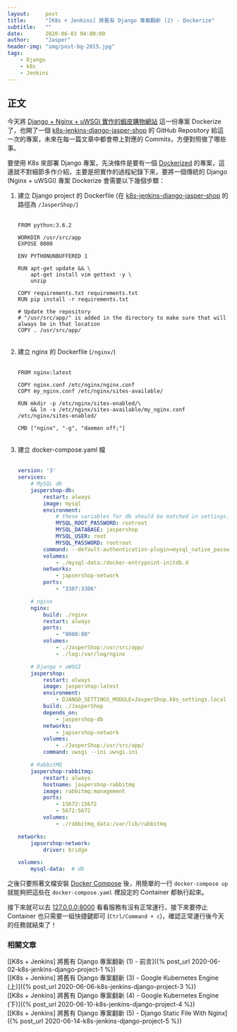 ```yaml
---
layout:     post
title:      "[K8s + Jenkins] 將舊有 Django 專案翻新 (2) - Dockerize"
subtitle:   ""
date:       2020-06-03 04:00:00
author:     "Jasper"
header-img: "img/post-bg-2015.jpg"
tags:
    - Django
    - k8s
    - Jenkins
---
```

## 正文

今天將 [Django + Nginx + uWSGI 實作的蝦皮購物網站](https://github.com/JasperSui/Django-Nginx-uWSGI-High-Performance-JasperShop) 這一份專案 Dockerize 了，也開了一個 [k8s-jenkins-django-jasper-shop](https://github.com/JasperSui/k8s-jenkins-django-jasper-shop) 的 GitHub Repository 給這一次的專案，未來在每一篇文章中都會帶上對應的 Commits，方便對照做了哪些事。

要使用 K8s 來部署 Django 專案，先決條件是要有一個 [Dockerized](https://docs.docker.com/engine/examples/) 的專案，這邊就不對細節多作介紹，主要是把實作的過程紀錄下來，要將一個傳統的 Django (Nginx + uWSGI) 專案 Dockerize 會需要以下幾個步驟：

1. 建立 Django project 的 Dockerfile (在 [k8s-jenkins-django-jasper-shop](https://github.com/JasperSui/k8s-jenkins-django-jasper-shop) 的路徑為 `/JasperShop/`)
    <br><br>
    ```
    FROM python:3.6.2

    WORKDIR /usr/src/app
    EXPOSE 8000

    ENV PYTHONUNBUFFERED 1

    RUN apt-get update && \
        apt-get install vim gettext -y \
        unzip

    COPY requirements.txt requirements.txt
    RUN pip install -r requirements.txt

    # Update the repository
    # "/usr/src/app/" is added in the directory to make sure that will always be in that location
    COPY . /usr/src/app/
    ```
    <br>
2. 建立 nginx 的 Dockerfile (`/nginx/`)
    <br><br>
    ```
    FROM nginx:latest

    COPY nginx.conf /etc/nginx/nginx.conf
    COPY my_nginx.conf /etc/nginx/sites-available/

    RUN mkdir -p /etc/nginx/sites-enabled/\
        && ln -s /etc/nginx/sites-available/my_nginx.conf /etc/nginx/sites-enabled/

    CMD ["nginx", "-g", "daemon off;"]
    ```
    <br>
3. 建立 docker-compose.yaml 檔
    <br><br>
    ```yaml
    version: '3'
    services:
        # MySQL db
        jaspershop-db:
            restart: always
            image: mysql
            environment:
                # these variables for db should be matched in settings.py
                MYSQL_ROOT_PASSWORD: rootroot 
                MYSQL_DATABASE: jaspershop
                MYSQL_USER: root
                MYSQL_PASSWORD: rootroot
            command: --default-authentication-plugin=mysql_native_password
            volumes:
                - ./mysql-data:/docker-entrypoint-initdb.d
            networks:
                - japsershop-network
            ports:
                - "3307:3306"

        # nginx
        nginx:
            build: ./nginx
            restart: always
            ports: 
                - "8000:80"
            volumes:
                - ./JasperShop:/usr/src/app/
                - ./log:/var/log/nginx

        # Django + uWSGI
        jaspershop:
            restart: always
            image: jaspershop:latest
            environment:
                - DJANGO_SETTINGS_MODULE=JasperShop.k8s_settings.local
            build: ./JasperShop
            depends_on:
                - jaspershop-db
            networks:
                - japsershop-network
            volumes:
                - ./JasperShop:/usr/src/app/
            command: uwsgi --ini uwsgi.ini

        # RabbitMQ
        jaspershop-rabbitmq:
            restart: always
            hostname: jaspershop-rabbitmq
            image: rabbitmq:management
            ports:
                - 15672:15672
                - 5672:5672
            volumes:
                - ./rabbitmq_data:/var/lib/rabbitmq

    networks:
        japsershop-network:
            driver: bridge

    volumes:
        mysql-data:  # db
    ```

之後只要照著文檔安裝 [Docker Compose](https://docs.docker.com/compose/install/) 後，用簡單的一行 `docker-compose up` 就能夠把這些在 `docker-compose.yaml` 裡設定的 Container 都執行起來。

接下來就可以去 [127.0.0.0:8000](http://127.0.0.1:8000) 看看服務有沒有正常運行，接下來要停止 Container 也只需要一組快捷鍵即可 (`Ctrl/Command + c`)，確認正常運行後今天的任務就結束了！

### 相關文章
[[K8s + Jenkins] 將舊有 Django 專案翻新 (1) - 前言]({% post_url 2020-06-02-k8s-jenkins-django-project-1 %})<br>
[[K8s + Jenkins] 將舊有 Django 專案翻新 (3) - Google Kubernetes Engine (上)]({% post_url 2020-06-06-k8s-jenkins-django-project-3 %})<br>
[[K8s + Jenkins] 將舊有 Django 專案翻新 (4) - Google Kubernetes Engine (下)]({% post_url 2020-06-10-k8s-jenkins-django-project-4 %})<br>
[[K8s + Jenkins] 將舊有 Django 專案翻新 (5) - Django Static File With Nginx]({% post_url 2020-06-14-k8s-jenkins-django-project-5 %})